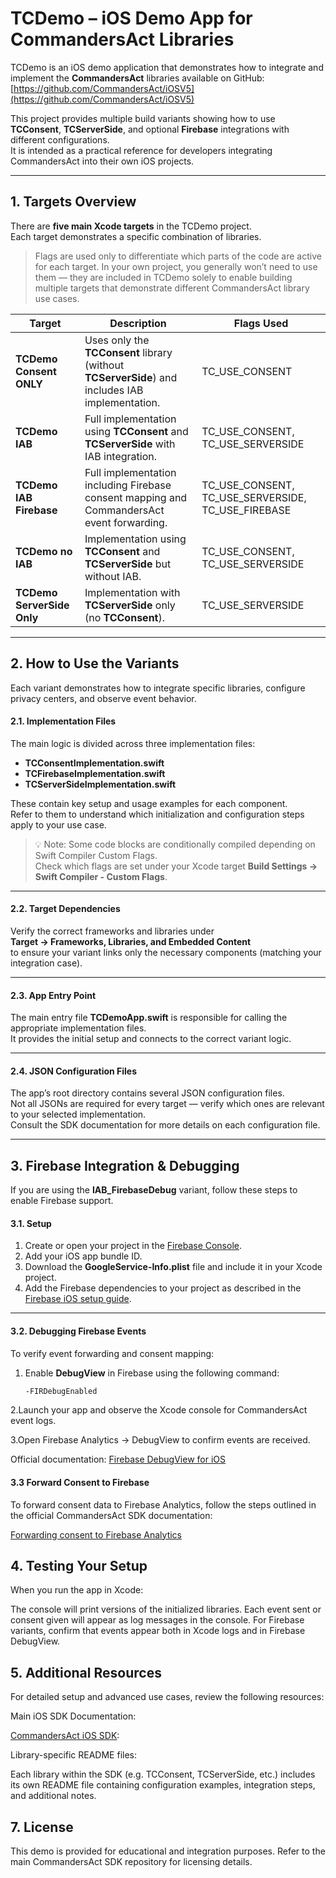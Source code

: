 # TCDemo – iOS Demo App for CommandersAct Libraries

TCDemo is an iOS demo application that demonstrates how to integrate and implement the **CommandersAct** libraries available on GitHub:  
[https://github.com/CommandersAct/iOSV5](https://github.com/CommandersAct/iOSV5)

This project provides multiple build variants showing how to use **TCConsent**, **TCServerSide**, and optional **Firebase** integrations with different configurations.  
It is intended as a practical reference for developers integrating CommandersAct into their own iOS projects.

---

## 1. Targets Overview

There are **five main Xcode targets** in the TCDemo project.  
Each target demonstrates a specific combination of libraries.

> Flags are used only to differentiate which parts of the code are active for each target.
In your own project, you generally won’t need to use them — they are included in TCDemo solely to enable building multiple targets that demonstrate different CommandersAct library use cases.

| Target | Description | Flags Used |
|--------|--------------|-------------|
| **TCDemo Consent ONLY** | Uses only the **TCConsent** library (without **TCServerSide**) and includes IAB implementation. | TC_USE_CONSENT |
| **TCDemo IAB** | Full implementation using **TCConsent** and **TCServerSide** with IAB integration. | TC_USE_CONSENT, TC_USE_SERVERSIDE |
| **TCDemo IAB Firebase** | Full implementation including Firebase consent mapping and CommandersAct event forwarding. | TC_USE_CONSENT, TC_USE_SERVERSIDE, TC_USE_FIREBASE |
| **TCDemo no IAB** | Implementation using **TCConsent** and **TCServerSide** but without IAB. | TC_USE_CONSENT, TC_USE_SERVERSIDE |
| **TCDemo ServerSide Only** | Implementation with **TCServerSide** only (no **TCConsent**). | TC_USE_SERVERSIDE |

---

## 2. How to Use the Variants

Each variant demonstrates how to integrate specific libraries, configure privacy centers, and observe event behavior.

#### 2.1. Implementation Files

The main logic is divided across three implementation files:

- **TCConsentImplementation.swift**  
- **TCFirebaseImplementation.swift**  
- **TCServerSideImplementation.swift**

These contain key setup and usage examples for each component.  
Refer to them to understand which initialization and configuration steps apply to your use case.

> 💡 Note: Some code blocks are conditionally compiled depending on Swift Compiler Custom Flags.  
> Check which flags are set under your Xcode target **Build Settings → Swift Compiler - Custom Flags**.

---

#### 2.2. Target Dependencies

Verify the correct frameworks and libraries under  
**Target → Frameworks, Libraries, and Embedded Content**  
to ensure your variant links only the necessary components (matching your integration case).

---

#### 2.3. App Entry Point

The main entry file **TCDemoApp.swift** is responsible for calling the appropriate implementation files.  
It provides the initial setup and connects to the correct variant logic.

---

#### 2.4. JSON Configuration Files

The app’s root directory contains several JSON configuration files.  
Not all JSONs are required for every target — verify which ones are relevant to your selected implementation.  
Consult the SDK documentation for more details on each configuration file.

---

## 3. Firebase Integration & Debugging

If you are using the **IAB_FirebaseDebug** variant, follow these steps to enable Firebase support.

#### 3.1. Setup

1. Create or open your project in the [Firebase Console](https://console.firebase.google.com/).  
2. Add your iOS app bundle ID.  
3. Download the **GoogleService-Info.plist** file and include it in your Xcode project.  
4. Add the Firebase dependencies to your project as described in the [Firebase iOS setup guide](https://firebase.google.com/docs/ios/setup).

---

#### 3.2. Debugging Firebase Events

To verify event forwarding and consent mapping:

1. Enable **DebugView** in Firebase using the following command:  
   ```bash
   -FIRDebugEnabled
   ```
2.Launch your app and observe the Xcode console for CommandersAct event logs.

3.Open Firebase Analytics → DebugView to confirm events are received.

Official documentation: [Firebase DebugView for iOS](https://firebase.google.com/docs/analytics/debugview#ios+)


#### 3.3 Forward Consent to Firebase

To forward consent data to Firebase Analytics, follow the steps outlined in the official CommandersAct SDK documentation:

[Forwarding consent to Firebase Analytics](https://github.com/CommandersAct/iosv5/tree/master/TCConsent#forwarding-consent-to-firebaseanalytics-setting-up-gcm)


## 4. Testing Your Setup 

When you run the app in Xcode:

The console will print versions of the initialized libraries.
Each event sent or consent given will appear as log messages in the console.
For Firebase variants, confirm that events appear both in Xcode logs and in Firebase DebugView.

## 5. Additional Resources

For detailed setup and advanced use cases, review the following resources:

Main iOS SDK Documentation: 

[CommandersAct iOS SDK](https://github.com/CommandersAct/iOSV5):

Library-specific README files:

Each library within the SDK (e.g. TCConsent, TCServerSide, etc.) includes its own README file containing configuration examples, integration steps, and additional notes.

## 7. License

This demo is provided for educational and integration purposes.
Refer to the main CommandersAct SDK repository for licensing details.